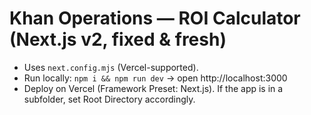 
# Khan Operations — ROI Calculator (Next.js v2, fixed & fresh)
- Uses `next.config.mjs` (Vercel-supported).
- Run locally: `npm i && npm run dev` → open http://localhost:3000
- Deploy on Vercel (Framework Preset: Next.js). If the app is in a subfolder, set Root Directory accordingly.
